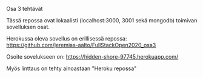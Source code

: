 Osa 3 tehtävät


Tässä repossa ovat lokaalisti (localhost:3000, 3001 sekä mongodb) toimivan sovelluksen osat.

Herokussa oleva sovellus on erillisessä repossa:
https://github.com/jeremias-aalto/FullStackOpen2020_osa3

Osoite sovelukseen on:
https://hidden-shore-97745.herokuapp.com/

Myös linttaus on tehty ainoastaan "Heroku repossa"
